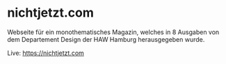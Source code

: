 # nichtjetzt.com

Webseite für ein monothematisches Magazin, welches in 8 Ausgaben von dem Departement Design der HAW Hamburg herausgegeben wurde.

Live: https://nichtjetzt.com
